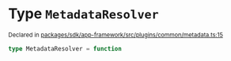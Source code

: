 # Type `MetadataResolver`
<sub>Declared in [packages/sdk/app-framework/src/plugins/common/metadata.ts:15](https://github.com/dxos/dxos/blob/7194736719/packages/sdk/app-framework/src/plugins/common/metadata.ts#L15)</sub>




```ts
type MetadataResolver = function
```
